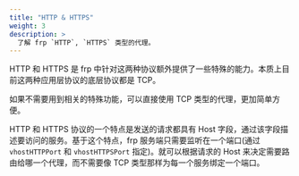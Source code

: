 ```yaml
---
title: "HTTP & HTTPS"
weight: 3
description: >
  了解 frp `HTTP`, `HTTPS` 类型的代理。
---
```


HTTP 和 HTTPS 是 frp 中针对这两种协议额外提供了一些特殊的能力。本质上目前这两种应用层协议的底层协议都是 TCP。

如果不需要用到相关的特殊功能，可以直接使用 TCP 类型的代理，更加简单方便。

HTTP 和 HTTPS 协议的一个特点是发送的请求都具有 Host 字段，通过该字段描述要访问的服务。基于这个特点，frp 服务端只需要监听在一个端口(通过 `vhostHTTPPort` 和 `vhostHTTPSPort` 指定)。就可以根据请求的 Host 来决定需要路由给哪一个代理，而不需要像 TCP 类型那样为每一个服务绑定一个端口。
